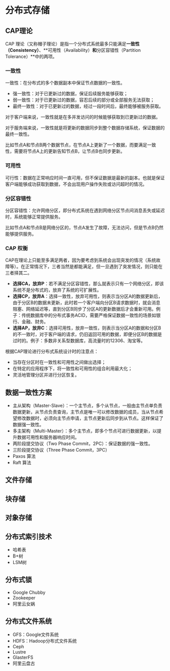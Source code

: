 # 分布式存储

## CAP理论

CAP 理论（又称帽子理论）是指一个分布式系统最多只能满足**一致性（Consistency）**、**可用性（Availability）**和**分区容错性（Partition Tolerance）**中的两项。

### 一致性

一致性：在分布式的多个数据副本中保证节点数据的一致性。

+   强一致性：对于已更新过的数据，保证后续服务能够获取；
+   弱一致性：对于已更新过的数据，容忍后续的部分或全部服务无法获取；
+   最终一致性：对于已更新过的数据，经过一段时间后，最终能够被服务获取。

对于客户端来说，一致性就是在多并发访问的时候能够获取到已更新过的数据。

对于服务端来说，一致性就是将更新的数据同步到整个数据存储系统，保证数据的最终一致性。

比如节点A和节点B两个数据节点，在节点A上更新了一个数据，而要满足一致性，需要将节点A上的更新告知节点B，让节点B也同步更新。

### 可用性

可行性：数据在正常响应时间一直可用，但不保证数据是最新的副本。也就是保证客户端能够成功获取到数据，不会出现用户操作失败或访问超时的情况。

### 分区容错性

分区容错性：允许网络分区，即分布式系统在遇到网络分区节点间消息丢失或延迟时，系统能够正常提供服务。

比如节点A和节点B是网络分区的，节点A发生了故障，无法访问，但是节点B仍然能够提供服务。

### CAP 权衡

CAP在理论上只能至多满足两者，因为要考虑到系统会出现突发的情况（系统故障等）。在正常情况下，三者当然是都能满足，但一旦遇到了突发情况，则只能在三者择其二。

+   **选择CA，放弃P**：若不满足分区容错性，那么就表示只有一个网络分区，即该系统不是分布式的，放弃了系统的可扩展性。
+   **选择CP，放弃A**：选择一致性，放弃可用性，则表示当分区A的数据更新后，由于分区B的数据未更新，此时若一个客户端向分区B请求数据时，就会消息阻塞、网络延迟等，直到分区B同步了分区A的更新数据后才会重新可用。例子：传统数据库中的分布式事务ACID，需要严格保证数据一致性的场景如银行、金融、财务。
+   **选择AP，放弃C**：选择可用性，放弃一致性，则表示当分区A的数据和分区B的不一致时，对于客户端的请求，仍旧返回可用的数据，即便分区B的数据是过时的。例子：多数非关系型数据库，高流量时的12306、淘宝等。

根据CAP理论进行分布式系统设计时的注意点：

+   当存在分区时在一致性和可用性之间做出选择；
+   在特定的应用程序下，将一致性和可用性的组合利用最大化；
+   灵活地管理分区并进行分区恢复。

## 数据一致性方案

+   主从架构（Master-Slave）：一个主节点，多个从节点，一般由主节点单负责数据更新，从节点负责查询，主节点是唯一可以修改数据的成员，当从节点希望修改数据时，必须向主节点申请，主节点更新后同步到从节点。这样保证了数据强一致性。
+   多主架构（Multi-Master）：多个主节点，即多个节点可进行数据更新，以提升数据可用性和服务器响应时间。
+   两阶段提交协议（Two Phase Commit，2PC）：保证数据的强一致性。
+   三阶段提交协议（Three Phase Commit，3PC）
+   Paxos 算法
+   Raft 算法

## 文件存储



## 块存储



## 对象存储



## 分布式索引技术

+   哈希表
+   B+树
+   LSM树

## 分布式锁

+   Google Chubby
+   Zookeeper
+   阿里云女娲

## 分布式文件系统

+   GFS：Google文件系统
+   HDFS：Hadoop分布式文件系统
+   Ceph
+   Lustre
+   GlasterFS
+   阿里云盘古